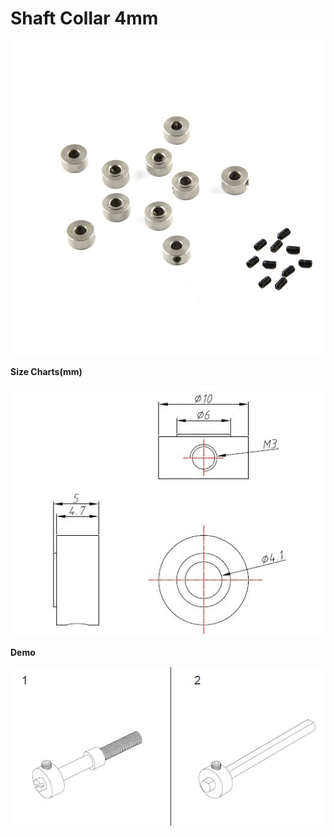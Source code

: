 # Shaft Collar 4mm

![](../../../../.gitbook/assets/0%20%2861%29.jpeg)

**Size Charts\(mm\)**

![](../../../../.gitbook/assets/1%20%287%29.jpeg)

**Demo**

![](../../../../.gitbook/assets/2%20%2837%29.jpeg)

